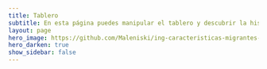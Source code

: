 ```yaml
---
title: Tablero
subtitle: En esta página puedes manipular el tablero y descubrir la historia
layout: page
hero_image: https://github.com/Maleniski/ing-caracteristicas-migrantes-sonora-arizona/raw/main/docs/imagenes/f960x540-427615_501690_0.jpg
hero_darken: true
show_sidebar: false
---
```


<script type="module" src="https://public.tableau.com/javascripts/api/tableau.embedding.3.latest.min.js"></script>
<tableau-viz id="viz1669615993161"       
  src='https://public.tableau.com/views/InmigranteslocalizadosenfronteraSonora-Arizona2016-2021/Overview?:language=en-US&:display_count=n&:origin=viz_share_link'      
  device="phone" toolbar="bottom" hide-tabs>
</tableau-viz>
